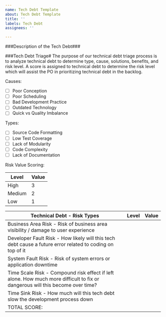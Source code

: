 ```yaml
---
name: Tech Debt Template
about: Tech Debt Template
title: ''
labels: Tech Debt
assignees: ''

---
```


###Description of the Tech Debt###




###Tech Debt Triage#
The purpose of our technical debt triage process is to analyze technical debt to determine type, cause, solutions, benefits, and risk level. A score is assigned to technical debt to determine the risk level which will assist the PO in prioritizing technical debt in the backlog.

Causes:                                                               
- [ ] Poor Conception                                       
- [ ] Poor Scheduling                                        
- [ ] Bad Development Practice                       
- [ ] Outdated Technology                                
- [ ] Quick vs Quality Imbalance  
                   
Types:
- [ ] Source Code Formatting
- [ ] Low Test Coverage
- [ ] Lack of Modularity
- [ ] Code Complexity
- [ ] Lack of Documentation

Risk Value Scoring:     

 |Level|Value|
 |-----|---- |
 |High|3|
 |Medium|2|
 |Low|1|


 | Technical Debt - Risk Types |  Level  | Value |
 | ----------------------------|---------|-------|
 |Business Area Risk - Risk of business area visibility / damage to user experience|    |      |
 |Developer Fault Risk - How likely will this tech debt cause a future error related to coding on top of it|  |  |
 |System Fault Risk - Risk of system errors or application downtime |  |  |
 |Time Scale Risk - Compound risk effect if left alone. How much more difficult to fix or dangerous will this become over time?|  |  |
 |Time Sink Risk - How much will this tech debt slow the development process down | | |
 |TOTAL SCORE:| | |
